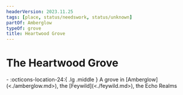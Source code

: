 ```yaml
---
headerVersion: 2023.11.25
tags: [place, status/needswork, status/unknown]
partOf: Amberglow
typeOf: grove
title: Heartwood Grove
---
```

# The Heartwood Grove
<div class="grid cards ext-narrow-margin ext-one-column" markdown>
-    :octicons-location-24:{ .lg .middle } A grove in [Amberglow](<./amberglow.md>), the [Feywild](<./feywild.md>), the Echo Realms  
</div>


